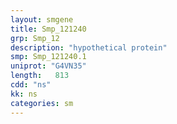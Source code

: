 ```yaml
---
layout: smgene
title: Smp_121240
grp: Smp_12
description: "hypothetical protein"
smp: Smp_121240.1
uniprot: "G4VN35"
length:   813
cdd: "ns"
kk: ns
categories: sm
---
```

